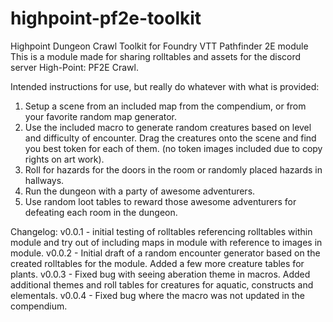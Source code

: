 # highpoint-pf2e-toolkit
Highpoint Dungeon Crawl Toolkit for Foundry VTT Pathfinder 2E module
This is a module made for sharing rolltables and assets for the discord server High-Point: PF2E Crawl. 

Intended instructions for use, but really do whatever with what is provided: 
1. Setup a scene from an included map from the compendium, or from your favorite random map generator. 
2. Use the included macro to generate random creatures based on level and difficulty of encounter. Drag the creatures onto the scene and find you best token for each of them. (no token images included due to copy rights on art work).
3. Roll for hazards for the doors in the room or randomly placed hazards in hallways. 
4. Run the dungeon with a party of awesome adventurers. 
5. Use random loot tables to reward those awesome adventurers for defeating each room in the dungeon. 


Changelog: 
v0.0.1 - initial testing of rolltables referencing rolltables within module and try out of including maps in module with reference to images in module. 
v0.0.2 - Initial draft of a random encounter generator based on the created rolltables for the module. Added a few more creature tables for plants. 
v0.0.3 - Fixed bug with seeing aberation theme in macros. Added additional themes and roll tables for creatures for aquatic, constructs and elementals. 
v0.0.4 - Fixed bug where the macro was not updated in the compendium. 